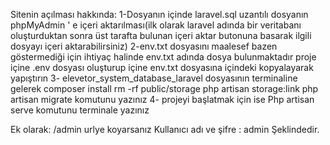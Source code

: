 Sitenin açılması hakkında:
1-Dosyanın içinde laravel.sql uzantılı dosyanın phpMyAdmin ' e içeri aktarılması(ilk olarak laravel adında bir veritabanı oluşturduktan sonra üst tarafta bulunan içeri aktar butonuna basarak ilgili dosyayı içeri aktarabilirsiniz)
2-env.txt dosyasını maalesef bazen göstermediği için ihtiyaç halinde env.txt adında dosya bulunmaktadır proje içine .env dosyası oluşturup içine env.txt dosyasına içindeki kopyalayarak yapıştırın
3- elevetor_system_database_laravel dosyasının terminaline gelerek
 composer install
 rm -rf public/storage
 php artisan storage:link
 php artisan migrate komutunu yazınız
4- projeyi başlatmak için ise 
 Php artisan serve komutunu terminale yazınız

Ek olarak:
/admin  urlye koyarsanız 
Kullanıcı adı ve şifre : admin
Şeklindedir. 